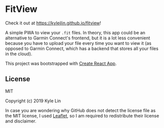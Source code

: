 # FitView

Check it out at https://kylejlin.github.io/fitview!

A simple PWA to view your `.fit` files. In theory, this app could be an alternative to Garmin Connect's frontend, but it is a lot less convenient because you have to upload your file every time you want to view it (as opposed to Garmin Connect, which has a backend that stores all your files in the cloud).

This project was bootstrapped with [Create React App](https://github.com/facebook/create-react-app).

## License

MIT

Copyright (c) 2019 Kyle Lin

In case you are wondering why GitHub does not detect the license file as the MIT license, I used [Leaflet](https://leafletjs.com/), so I am required to redistribute their license and disclaimer.

